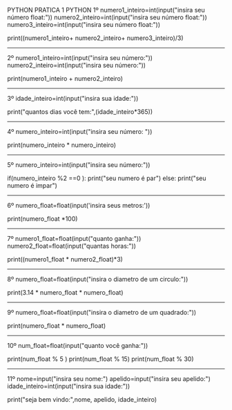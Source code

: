 PYTHON PRATICA 1
PYTHON
1º
numero1_inteiro=int(input("insira seu número float:"))
numero2_inteiro=int(input("insira seu número float:"))
numero3_inteiro=int(input("insira seu número float:"))

print((numero1_inteiro+ numero2_inteiro+ numero3_inteiro)/3)

-----------------------------------------------------------------------------------

2º
numero1_inteiro=int(input("insira seu número:"))
numero2_inteiro=int(input("insira seu número:"))

print(numero1_inteiro + numero2_inteiro)

-----------------------------------------------------------------------------------

3º
idade_inteiro=int(input("insira sua idade:"))

print("quantos dias você tem:",(idade_inteiro*365))

-----------------------------------------------------------------------------------

4º
numero_inteiro=int(input("insira seu número: "))

print(numero_inteiro * numero_inteiro)

-----------------------------------------------------------------------------------

5º
numero_inteiro=int(input("insira seu número:"))

if(numero_inteiro %2 ==0 ):
    print("seu numero é par")
else:
    print("seu numero é impar")

-----------------------------------------------------------------------------------

6º
numero_float=float(input('insira seus metros:'))

print(numero_float *100)

-----------------------------------------------------------------------------------

7º
numero1_float=float(input("quanto ganha:"))
numero2_float=float(input("quantas horas:"))

print((numero1_float * numero2_float)*3)

----------------------------------------------------------------------------

8º
numero_float=float(input("insira o diametro de um circulo:"))

print(3.14 * numero_float * numero_float) 

----------------------------------------------------------------------------

9º
numero_float=float(input("insira o diametro de um quadrado:"))

print(numero_float * numero_float)

----------------------------------------------------------------------------

10º
num_float=float(input("quanto você ganha:"))

print(num_float % 5 )
print(num_float % 15)
print(num_float % 30)

----------------------------------------------------------------------------

11º
nome=input("insira seu nome:")
apelido=input("insira seu apelido:")
idade_inteiro=int(input("insira sua idade:"))


print("seja bem vindo:",nome, apelido, idade_inteiro)

